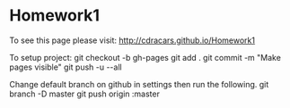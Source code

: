 Homework1
=========

To see this page please visit: http://cdracars.github.io/Homework1

To setup project:
git checkout -b gh-pages
git add .
git commit -m "Make pages visible"
git push -u --all

Change default branch on github in settings then run the following.
git branch -D master
git push origin :master
